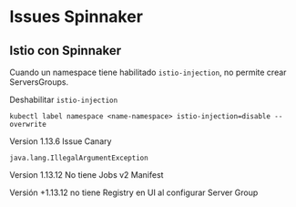 # Issues Spinnaker 

## Istio con Spinnaker 

Cuando un namespace tiene habilitado ```istio-injection```, no permite crear ServersGroups.

Deshabilitar ```istio-injection```
```
kubectl label namespace <name-namespace> istio-injection=disable --overwrite
```


Version 1.13.6 Issue Canary 

``` java.lang.IllegalArgumentException ```


Version 1.13.12
No tiene Jobs v2 Manifest

Versión +1.13.12 no tiene Registry en UI al configurar Server Group 
